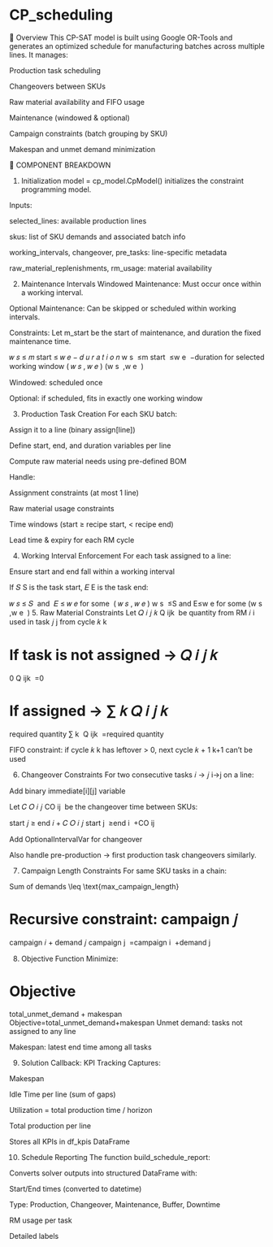 # CP_scheduling

🔧 Overview
This CP-SAT model is built using Google OR-Tools and generates an optimized schedule for manufacturing batches across multiple lines. It manages:

Production task scheduling

Changeovers between SKUs

Raw material availability and FIFO usage

Maintenance (windowed & optional)

Campaign constraints (batch grouping by SKU)

Makespan and unmet demand minimization

🧱 COMPONENT BREAKDOWN
1. Initialization
model = cp_model.CpModel() initializes the constraint programming model.

Inputs:

selected_lines: available production lines

skus: list of SKU demands and associated batch info

working_intervals, changeover, pre_tasks: line-specific metadata

raw_material_replenishments, rm_usage: material availability

2. Maintenance Intervals
Windowed Maintenance: Must occur once within a working interval.

Optional Maintenance: Can be skipped or scheduled within working intervals.

Constraints:
Let m_start be the start of maintenance, and duration the fixed maintenance time.

𝑤
𝑠
≤
𝑚
start
≤
𝑤
𝑒
−
𝑑
𝑢
𝑟
𝑎
𝑡
𝑖
𝑜
𝑛
w 
s
​
 ≤m 
start
​
 ≤w 
e
​
 −duration for selected working window 
(
𝑤
𝑠
,
𝑤
𝑒
)
(w 
s
​
 ,w 
e
​
 )

Windowed: scheduled once

Optional: if scheduled, fits in exactly one working window

3. Production Task Creation
For each SKU batch:

Assign it to a line (binary assign[line])

Define start, end, and duration variables per line

Compute raw material needs using pre-defined BOM

Handle:

Assignment constraints (at most 1 line)

Raw material usage constraints

Time windows (start ≥ recipe start, < recipe end)

Lead time & expiry for each RM cycle

4. Working Interval Enforcement
For each task assigned to a line:

Ensure start and end fall within a working interval

If 
𝑆
S is the task start, 
𝐸
E is the task end:

𝑤
𝑠
≤
𝑆
 and 
𝐸
≤
𝑤
𝑒
for some 
(
𝑤
𝑠
,
𝑤
𝑒
)
w 
s
​
 ≤S and E≤w 
e
​
 for some (w 
s
​
 ,w 
e
​
 )
5. Raw Material Constraints
Let 
𝑄
𝑖
𝑗
𝑘
Q 
ijk
​
  be quantity from RM 
𝑖
i used in task 
𝑗
j from cycle 
𝑘
k

If task is not assigned → 
𝑄
𝑖
𝑗
𝑘
=
0
Q 
ijk
​
 =0

If assigned → 
∑
𝑘
𝑄
𝑖
𝑗
𝑘
=
required quantity
∑ 
k
​
 Q 
ijk
​
 =required quantity

FIFO constraint: if cycle 
𝑘
k has leftover > 0, next cycle 
𝑘
+
1
k+1 can’t be used

6. Changeover Constraints
For two consecutive tasks 
𝑖
→
𝑗
i→j on a line:

Add binary immediate[i][j] variable

Let 
𝐶
𝑂
𝑖
𝑗
CO 
ij
​
  be the changeover time between SKUs:

start
𝑗
≥
end
𝑖
+
𝐶
𝑂
𝑖
𝑗
start 
j
​
 ≥end 
i
​
 +CO 
ij
​
 
Add OptionalIntervalVar for changeover

Also handle pre-production → first production task changeovers similarly.

7. Campaign Length Constraints
For same SKU tasks in a chain:

Sum of demands \leq \text{max_campaign_length}

Recursive constraint: 
campaign
𝑗
=
campaign
𝑖
+
demand
𝑗
campaign 
j
​
 =campaign 
i
​
 +demand 
j
​
 

8. Objective Function
Minimize:

Objective
=
total_unmet_demand
+
makespan
Objective=total_unmet_demand+makespan
Unmet demand: tasks not assigned to any line

Makespan: latest end time among all tasks

9. Solution Callback: KPI Tracking
Captures:

Makespan

Idle Time per line (sum of gaps)

Utilization = total production time / horizon

Total production per line

Stores all KPIs in df_kpis DataFrame

10. Schedule Reporting
The function build_schedule_report:

Converts solver outputs into structured DataFrame with:

Start/End times (converted to datetime)

Type: Production, Changeover, Maintenance, Buffer, Downtime

RM usage per task

Detailed labels
